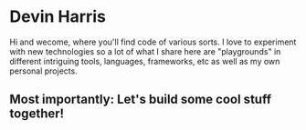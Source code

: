 # Devin Harris

Hi and wecome, where you'll find code of various sorts. I love to experiment with new technologies so a lot of what I share here are "playgrounds" in different intriguing tools, languages, frameworks, etc as well as my own personal projects.

## Most importantly: Let's build some cool stuff together!
